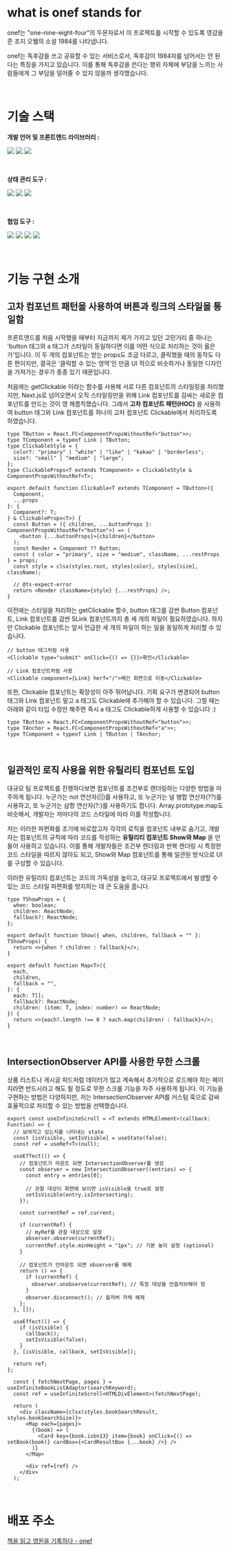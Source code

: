 # what is onef stands for

onef는 "one-nine-eight-four"의 두문자로서 이 프로젝트를 시작할 수 있도록 영감을 준 조지 오웰의 소설 1984를 나타냅니다.

onef는 독후감을 쓰고 공유할 수 있는 서비스로서, 독후감이 1984자를 넘어서는 안 된다는 특징을 가지고 있습니다. 이를 통해 독후감을 쓴다는 행위 자체에 부담을 느끼는 사람들에게 그 부담을 덜어줄 수 있지 않을까 생각했습니다.

&nbsp;
# 기술 스택

**개발 언어 및 프론트엔드 라이브러리 :**
<div>
<img src="https://img.shields.io/badge/react-61dafb?style=for-the-badge&logo=react&logoColor=white">
<img src="https://img.shields.io/badge/nextjs-000000?style=for-the-badge&logo=nextdotjs&logoColor=white">
<img src="https://img.shields.io/badge/typescript-3178C6?style=for-the-badge&logo=typescript&logoColor=white">
</div>

&nbsp;

**상태 관리 도구 :**
<div>
<img src="https://img.shields.io/badge/reactquery-FF4154?style=for-the-badge&logo=reactquery&logoColor=white">
<img src="https://img.shields.io/badge/CaroKann-f4f3c8?style=for-the-badge&logo=Lichess&logoColor=414193">
<img src="https://img.shields.io/badge/Sicilian-232f3e?style=for-the-badge&logo=Lichess&logoColor=ff9900">
</div>

&nbsp;

**협업 도구 :**

<div> 
<img src="https://img.shields.io/badge/eslint-4B32C3?style=for-the-badge&logo=eslint&logoColor=white">
<img src="https://img.shields.io/badge/prettier-F7B93E?style=for-the-badge&logo=prettier&logoColor=white">
<img src="https://img.shields.io/badge/git-f05032?style=for-the-badge&logo=git&logoColor=white">
<img src="https://img.shields.io/badge/github-181717?style=for-the-badge&logo=github&logoColor=white">
</div>

&nbsp;
# 기능 구현 소개
## 고차 컴포넌트 패턴을 사용하여 버튼과 링크의 스타일을 통일함

프론트엔드를 처음 시작했을 때부터 지금까지 제가 가지고 있던 고민거리 중 하나는 'button 태그와 a 태그가 스타일이 동일하다면 이를 어떤 식으로 처리하는 것이 옳은가'입니다. 이 두 개의 컴포넌트는 받는 props도 조금 다르고, 클릭했을 때의 동작도 다른 편이지만, 결국은 '클릭할 수 있는 영역'인 만큼 UI 적으로 비슷하거나 동일한 디자인을 가져가는 경우가 종종 있기 때문입니다.

처음에는 getClickable 이라는 함수를 사용해 서로 다른 컴포넌트의 스타일링을 처리했지만, Next.js로 넘어오면서 오직 스타일링만을 위해 Link 컴포넌트를 감싸는 새로운 컴포넌트를 만드는 것이 영 께름칙했습니다. 그래서 **고차 컴포넌트 패턴(HOC)** 을 사용하여 button 태그와 Link 컴포넌트를 하나의 고차 컴포넌트 Clickable에서 처리하도록 하였습니다.

```tsx
type TButton = React.FC<ComponentPropsWithoutRef<"button">>;
type TComponent = typeof Link | TButton;
type ClickableStyle = {
  color?: "primary" | "white" | "like" | "kakao" | "borderless";
  size?: "small" | "medium" | "large";
};
type ClickableProps<T extends TComponent> = ClickableStyle & ComponentPropsWithoutRef<T>;

export default function Clickable<T extends TComponent = TButton>({
  Component,
  ...props
}: {
  Component?: T;
} & ClickableProps<T>) {
  const Button = ({ children, ...buttonProps }: ComponentPropsWithoutRef<"button">) => (
    <button {...buttonProps}>{children}</button>
  );
  const Render = Component ?? Button;
  const { color = "primary", size = "medium", className, ...restProps } = props;
  const style = clsx(styles.root, styles[color], styles[size], className);

  // @ts-expect-error
  return <Render className={style} {...restProps} />;
}
```

이전에는 스타일을 처리하는 getClickable 함수, button 태그를 감싼 Button 컴포넌트, Link 컴포넌트를 감싼 SLink 컴포넌트까지 총 세 개의 파일이 필요하였습니다. 하지만 Clickable 컴포넌트는 앞서 언급한 세 개의 파일이 하는 일을 동일하게 처리할 수 있습니다.

```tsx
// button 태그처럼 사용
<Clickable type="submit" onClick={() => {}}>확인</Clickable>

// Link 컴포넌트처럼 사용
<Clickable component={Link} herf="/">메인 화면으로 이동</Clickable>
```

또한, Clickable 컴포넌트는 확장성이 아주 뛰어납니다. 기획 요구가 변경되어 button 태그와 Link 컴포넌트 말고 a 태그도 Clickable에 추가해야 할 수 있습니다. 그럴 때는 아래와 같이 타입 수정만 해주면 즉시 a 태그도 Clickable하게 사용할 수 있습니다 :)

```tsx
type TButton = React.FC<ComponentPropsWithoutRef<"button">>;
type TAnchor = React.FC<ComponentPropsWithoutRef<"a">>;
type TComponent = typeof Link | TButton | TAnchor;
```

&nbsp;

## 일관적인 로직 사용을 위한 유틸리티 컴포넌트 도입

대규모 팀 프로젝트를 진행하다보면 컴포넌트를 조건부로 랜더링하는 다양한 방법을 마주하게 됩니다. 누군가는 not 연산자(||)를 사용하고, 또 누군가는 널 병합 연산자(??)를 사용하고, 또 누군가는 삼항 연산자(?:)를 사용하기도 합니다. Array.prototype.map도 비슷해서, 개발자는 저마다의 코드 스타일에 따라 이를 작성합니다.

저는 이러한 파편화를 조기에 바로잡고자 각각의 로직을 컴포넌트 내부로 숨기고, 개발자는 컴포넌트의 규칙에 따라 코드를 작성하는 **유틸리티 컴포넌트 Show와 Map** 을 만들어 사용하고 있습니다. 이를 통해 개발자들은 조건부 렌더링과 반복 렌더링 시 특정한 코드 스타일을 따르지 않아도 되고, Show와 Map 컴포넌트를 통해 일관된 방식으로 UI를 구성할 수 있습니다.

이러한 유틸리티 컴포넌트는 코드의 가독성을 높이고, 대규모 프로젝트에서 발생할 수 있는 코드 스타일 파편화를 방지하는 데 큰 도움을 줍니다.

```tsx
type TShowProps = {
  when: boolean;
  children: ReactNode;
  fallback?: ReactNode;
};

export default function Show({ when, children, fallback = "" }: TShowProps) {
  return <>{when ? children : fallback}</>;
}
```
```tsx
export default function Map<T>({
  each,
  children,
  fallback = "",
}: {
  each: T[];
  fallback?: ReactNode;
  children: (item: T, index: number) => ReactNode;
}) {
  return <>{each?.length !== 0 ? each.map(children) : fallback}</>;
}
```



&nbsp;
## IntersectionObserver API를 사용한 무한 스크롤

상품 리스트나 게시글 피드처럼 데이터가 많고 계속해서 추가적으로 로드해야 하는 페이지라면 반드시라고 해도 될 정도로 무한 스크롤 기능을 자주 사용하게 됩니다. 이 기능을 구현하는 방법은 다양하지만, 저는 IntersectionObserver API를 커스텀 훅으로 감싸 효율적으로 처리할 수 있는 방법을 선택했습니다.

```tsx
export const useInfiniteScroll = <T extends HTMLElement>(callback: Function) => {
  // 보여지고 있는지를 나타내는 state
  const [isVisible, setIsVisible] = useState(false);
  const ref = useRef<T>(null);

  useEffect(() => {
    // 컴포넌트가 마운트 되면 IntersectionObserver를 생성
    const observer = new IntersectionObserver((entries) => {
      const entry = entries[0];

      // 관찰 대상이 화면에 보이면 isVisible을 true로 설정
      setIsVisible(entry.isIntersecting);
    });

    const currentRef = ref.current;

    if (currentRef) {
      // myRef를 관찰 대상으로 설정
      observer.observe(currentRef);
      currentRef.style.minHeight = "1px"; // 기본 높이 설정 (optional)
    }

    // 컴포넌트가 언마운트 되면 observer를 해제
    return () => {
      if (currentRef) {
        observer.unobserve(currentRef); // 특정 대상을 언옵저브해야 함
      }
      observer.disconnect(); // 옵저버 자체 해제
    };
  }, []);

  useEffect(() => {
    if (isVisible) {
      callback();
      setIsVisible(false);
    }
  }, [isVisible, callback, setIsVisible]);

  return ref;
};
```




```tsx
  const { fetchNextPage, pages } = useInfiniteBookListAdaptor(searchKeyword);
  const ref = useInfiniteScroll<HTMLDivElement>(fetchNextPage);

  return (
    <div className={clsx(styles.bookSearchResult, styles.bookSearchSize)}>
      <Map each={pages}>
        {(book) => (
          <Card key={book.isbn13} item={book} onClick={() => setBook(book)} cardBox={<CardResultBox {...book} />} />
        )}
      </Map>

      <div ref={ref} />
    </div>
  );
```



&nbsp;
## 




# 배포 주소

[책을 읽고 영원을 기록하다 - onef](https://onef.co.kr)
